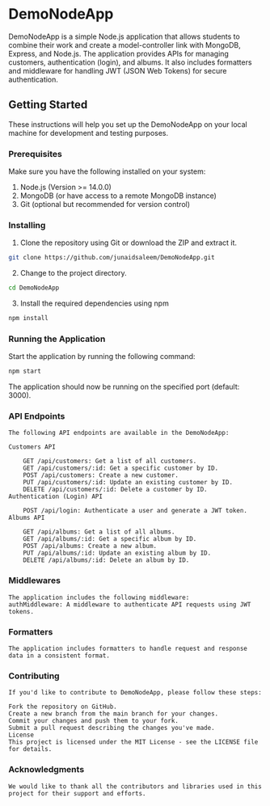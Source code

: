 # DemoNodeApp

DemoNodeApp is a simple Node.js application that allows students to combine their work and create a model-controller link with MongoDB, Express, and Node.js. The application provides APIs for managing customers, authentication (login), and albums. It also includes formatters and middleware for handling JWT (JSON Web Tokens) for secure authentication.

## Getting Started

These instructions will help you set up the DemoNodeApp on your local machine for development and testing purposes.

### Prerequisites

Make sure you have the following installed on your system:

1. Node.js (Version >= 14.0.0)
2. MongoDB (or have access to a remote MongoDB instance)
3. Git (optional but recommended for version control)

### Installing

1. Clone the repository using Git or download the ZIP and extract it.

```bash
git clone https://github.com/junaidsaleem/DemoNodeApp.git
```
2. Change to the project directory.
```bash
cd DemoNodeApp
```
3. Install the required dependencies using npm
 ```bash
npm install
```

### Running the Application
Start the application by running the following command:

```bash
npm start
```

The application should now be running on the specified port (default: 3000).

### API Endpoints
    The following API endpoints are available in the DemoNodeApp:

    Customers API

        GET /api/customers: Get a list of all customers.
        GET /api/customers/:id: Get a specific customer by ID.
        POST /api/customers: Create a new customer.
        PUT /api/customers/:id: Update an existing customer by ID.
        DELETE /api/customers/:id: Delete a customer by ID.
    Authentication (Login) API

        POST /api/login: Authenticate a user and generate a JWT token.
    Albums API

        GET /api/albums: Get a list of all albums.
        GET /api/albums/:id: Get a specific album by ID.
        POST /api/albums: Create a new album.
        PUT /api/albums/:id: Update an existing album by ID.
        DELETE /api/albums/:id: Delete an album by ID.
### Middlewares
    The application includes the following middleware:
    authMiddleware: A middleware to authenticate API requests using JWT tokens.
### Formatters
    The application includes formatters to handle request and response data in a consistent format.

### Contributing
    If you'd like to contribute to DemoNodeApp, please follow these steps:

    Fork the repository on GitHub.
    Create a new branch from the main branch for your changes.
    Commit your changes and push them to your fork.
    Submit a pull request describing the changes you've made.
    License
    This project is licensed under the MIT License - see the LICENSE file for details.

### Acknowledgments
    We would like to thank all the contributors and libraries used in this project for their support and efforts.
